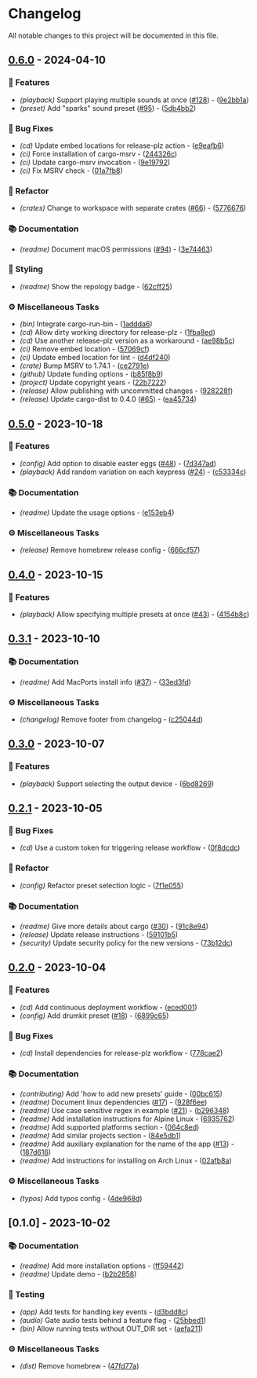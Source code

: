 # Changelog

All notable changes to this project will be documented in this file.

## [0.6.0](https://github.com/orhun/daktilo/compare/v0.5.0..0.6.0) - 2024-04-10

### 📇 Features

- _(playback)_ Support playing multiple sounds at once ([#128](https://github.com/orhun/daktilo/issues/128)) - ([9e2bb1a](https://github.com/orhun/daktilo/commit/9e2bb1a955d5f1e51f4b77ecef4f518ba66e06d5))
- _(preset)_ Add "sparks" sound preset ([#95](https://github.com/orhun/daktilo/issues/95)) - ([5db4bb2](https://github.com/orhun/daktilo/commit/5db4bb20b9253f36458928320ab240d580946d62))

### 🐛 Bug Fixes

- _(cd)_ Update embed locations for release-plz action - ([e9eafb6](https://github.com/orhun/daktilo/commit/e9eafb6669d02868a1949a470cc44a7b223acccd))
- _(ci)_ Force installation of cargo-msrv - ([244326c](https://github.com/orhun/daktilo/commit/244326cfe425244223d45ce034374c0f34547a44))
- _(ci)_ Update cargo-msrv invocation - ([9e19792](https://github.com/orhun/daktilo/commit/9e1979235f64e3752bef3e5ea555dba538576093))
- _(ci)_ Fix MSRV check - ([01a7fb8](https://github.com/orhun/daktilo/commit/01a7fb8df31fedb4b844f348e57cac7382966af2))

### 🚜 Refactor

- _(crates)_ Change to workspace with separate crates ([#66](https://github.com/orhun/daktilo/issues/66)) - ([5776676](https://github.com/orhun/daktilo/commit/5776676fdcc69ca8010fa758bdb7e94b9a7642a7))

### 📚 Documentation

- _(readme)_ Document macOS permissions ([#94](https://github.com/orhun/daktilo/issues/94)) - ([3e74463](https://github.com/orhun/daktilo/commit/3e7446365f8875b963370f0871d6d9ddda5f58bd))

### 🎨 Styling

- _(readme)_ Show the repology badge - ([62cff25](https://github.com/orhun/daktilo/commit/62cff256ab3745253e5ef72911f1f28b227df25b))

### ⚙️ Miscellaneous Tasks

- _(bin)_ Integrate cargo-run-bin - ([1addda6](https://github.com/orhun/daktilo/commit/1addda6d3a4f7bd5f751815e9ebb493d2f3293a4))
- _(cd)_ Allow dirty working directory for release-plz - ([1fba8ed](https://github.com/orhun/daktilo/commit/1fba8edbf4b105c5a1f3e7b379d8a3b64c5bb932))
- _(cd)_ Use another release-plz version as a workaround - ([ae98b5c](https://github.com/orhun/daktilo/commit/ae98b5c495ad5ec87cb26937fe17e4f46f86bdf8))
- _(ci)_ Remove embed location - ([57069cf](https://github.com/orhun/daktilo/commit/57069cf23c5c47aa63bc42de80e9bd0aafa834a6))
- _(ci)_ Update embed location for lint - ([d4df240](https://github.com/orhun/daktilo/commit/d4df240801fc2ce0ef02769016518456852001d5))
- _(crate)_ Bump MSRV to 1.74.1 - ([ce2791e](https://github.com/orhun/daktilo/commit/ce2791e1c7f578dcb28314d2f54c9157e4aca4a5))
- _(github)_ Update funding options - ([b85f8b9](https://github.com/orhun/daktilo/commit/b85f8b9da1bb8f650466ec84829af463a2022117))
- _(project)_ Update copyright years - ([22b7222](https://github.com/orhun/daktilo/commit/22b722283c1debd61774137fa7208730f3084362))
- _(release)_ Allow publishing with uncommitted changes - ([928228f](https://github.com/orhun/daktilo/commit/928228f6be2d60d79b748620facbb0ffbf552900))
- _(release)_ Update cargo-dist to 0.4.0 ([#65](https://github.com/orhun/daktilo/issues/65)) - ([ea45734](https://github.com/orhun/daktilo/commit/ea457341762cdbe1defcaecef50a5d6d44209270))

## [0.5.0](https://github.com/orhun/daktilo/compare/v0.4.0..v0.5.0) - 2023-10-18

### 📇 Features

- _(config)_ Add option to disable easter eggs ([#48](https://github.com/orhun/daktilo/issues/48)) - ([7d347ad](https://github.com/orhun/daktilo/commit/7d347ad21e0ca50699e2c53e2f0a48495211a14d))
- _(playback)_ Add random variation on each keypress ([#24](https://github.com/orhun/daktilo/issues/24)) - ([c53334c](https://github.com/orhun/daktilo/commit/c53334c2f987b2e2a779345de037e80df1a5f9d2))

### 📚 Documentation

- _(readme)_ Update the usage options - ([e153eb4](https://github.com/orhun/daktilo/commit/e153eb4ecfdcfa618c51719da85fee630fdf1d32))

### ⚙️ Miscellaneous Tasks

- _(release)_ Remove homebrew release config - ([666cf57](https://github.com/orhun/daktilo/commit/666cf57693e317fde874b5ee593d22ebf39c7fc2))

## [0.4.0](https://github.com/orhun/daktilo/compare/v0.3.1..v0.4.0) - 2023-10-15

### 📇 Features

- _(playback)_ Allow specifying multiple presets at once ([#43](https://github.com/orhun/daktilo/issues/43)) - ([4154b8c](https://github.com/orhun/daktilo/commit/4154b8c3dc69a0b210e29dbef64a3ddc3fcd4339))

## [0.3.1](https://github.com/orhun/daktilo/compare/v0.3.0..v0.3.1) - 2023-10-10

### 📚 Documentation

- _(readme)_ Add MacPorts install info ([#37](https://github.com/orhun/daktilo/issues/37)) - ([33ed3fd](https://github.com/orhun/daktilo/commit/33ed3fd874c76fd24ea59f4c3c5c91f8e64bfa59))

### ⚙️ Miscellaneous Tasks

- _(changelog)_ Remove footer from changelog - ([c25044d](https://github.com/orhun/daktilo/commit/c25044d32291f472e1a7d7b988b6708e8cc27ee3))

## [0.3.0](https://github.com/orhun/daktilo/compare/v0.2.1..v0.3.0) - 2023-10-07

### 📇 Features

- _(playback)_ Support selecting the output device - ([6bd8269](https://github.com/orhun/daktilo/commit/6bd8269639bd95f5a4386e32f9abc9adf15c12d1))

## [0.2.1](https://github.com/orhun/daktilo/compare/v0.2.0..v0.2.1) - 2023-10-05

### 🐛 Bug Fixes

- _(cd)_ Use a custom token for triggering release workflow - ([0f8dcdc](https://github.com/orhun/daktilo/commit/0f8dcdcf2955577535bec8fa4da81bfca7aca7f5))

### 🚜 Refactor

- _(config)_ Refactor preset selection logic - ([7f1e055](https://github.com/orhun/daktilo/commit/7f1e055dd91b9081cd5ffdc92889da8392caa630))

### 📚 Documentation

- _(readme)_ Give more details about cargo ([#30](https://github.com/orhun/daktilo/issues/30)) - ([91c8e94](https://github.com/orhun/daktilo/commit/91c8e94567b942a37c32d21e141aa5d337c837fa))
- _(release)_ Update release instructions - ([59101b5](https://github.com/orhun/daktilo/commit/59101b5aefa7eb788eb5aaa756f98012dd069eb6))
- _(security)_ Update security policy for the new versions - ([73b12dc](https://github.com/orhun/daktilo/commit/73b12dcaeb07ab152593c8443ac3fc4f486fde5b))

## [0.2.0](https://github.com/orhun/daktilo/compare/v0.1.0..v0.2.0) - 2023-10-04

### 📇 Features

- _(cd)_ Add continuous deployment workflow - ([eced001](https://github.com/orhun/daktilo/commit/eced001ef1d3df26305cbf69c1094a27e1d65feb))
- _(config)_ Add drumkit preset ([#18](https://github.com/orhun/daktilo/issues/18)) - ([6899c65](https://github.com/orhun/daktilo/commit/6899c65778c14e0e10b9c1a62623273ea1e4a239))

### 🐛 Bug Fixes

- _(cd)_ Install dependencies for release-plz workflow - ([778cae2](https://github.com/orhun/daktilo/commit/778cae21f283b7e2f1f576d49f57600a3aa1849c))

### 📚 Documentation

- _(contributing)_ Add 'how to add new presets' guide - ([00bc615](https://github.com/orhun/daktilo/commit/00bc61520f1b80ba52351d3aafbeb59d28013a08))
- _(readme)_ Document linux dependencies ([#17](https://github.com/orhun/daktilo/issues/17)) - ([928f6ee](https://github.com/orhun/daktilo/commit/928f6ee1839dd34b29be0d1ae915eb01f48478f7))
- _(readme)_ Use case sensitive regex in example ([#21](https://github.com/orhun/daktilo/issues/21)) - ([b296348](https://github.com/orhun/daktilo/commit/b29634867b1a4a45d654a93b47f6c6b7865ac52e))
- _(readme)_ Add installation instructions for Alpine Linux - ([6935762](https://github.com/orhun/daktilo/commit/69357626c4f3c2aa69f22940ffda913adb18ff6a))
- _(readme)_ Add supported platforms section - ([064c8ed](https://github.com/orhun/daktilo/commit/064c8ed409a07010fd38bc82aa75abff53a80774))
- _(readme)_ Add similar projects section - ([84e5db1](https://github.com/orhun/daktilo/commit/84e5db122a60c0c95815e973a2c951a9774723ab))
- _(readme)_ Add auxiliary explanation for the name of the app ([#13](https://github.com/orhun/daktilo/issues/13)) - ([187d616](https://github.com/orhun/daktilo/commit/187d616c0ce88aa24c2b5aa9c0603b38fb6852ce))
- _(readme)_ Add instructions for installing on Arch Linux - ([02afb8a](https://github.com/orhun/daktilo/commit/02afb8a948d3641d856e607b34e5d869423c4c6c))

### ⚙️ Miscellaneous Tasks

- _(typos)_ Add typos config - ([4de968d](https://github.com/orhun/daktilo/commit/4de968d4bbc19125e7a52668c98ec0e283e6c422))

## [0.1.0] - 2023-10-02

### 📚 Documentation

- _(readme)_ Add more installation options - ([ff59442](https://github.com/orhun/daktilo/commit/ff5944238d90c347d6ca01c7d98bb5f6006a7120))
- _(readme)_ Update demo - ([b2b2858](https://github.com/orhun/daktilo/commit/b2b2858bd44afb1a196e8bd893b2950f29a3db33))

### 🧪 Testing

- _(app)_ Add tests for handling key events - ([d3bdd8c](https://github.com/orhun/daktilo/commit/d3bdd8c823c97b5f29fedc67598e83e2e793a4af))
- _(audio)_ Gate audio tests behind a feature flag - ([25bbed1](https://github.com/orhun/daktilo/commit/25bbed1af8f618bb527df0b76922ad928500e41a))
- _(bin)_ Allow running tests without OUT_DIR set - ([aefa211](https://github.com/orhun/daktilo/commit/aefa2115e6285059bfd865c18d269c791c3ec2c5))

### ⚙️ Miscellaneous Tasks

- _(dist)_ Remove homebrew - ([47fd77a](https://github.com/orhun/daktilo/commit/47fd77a612a5a1c33db1341642b1cd82ad6a64f1))

